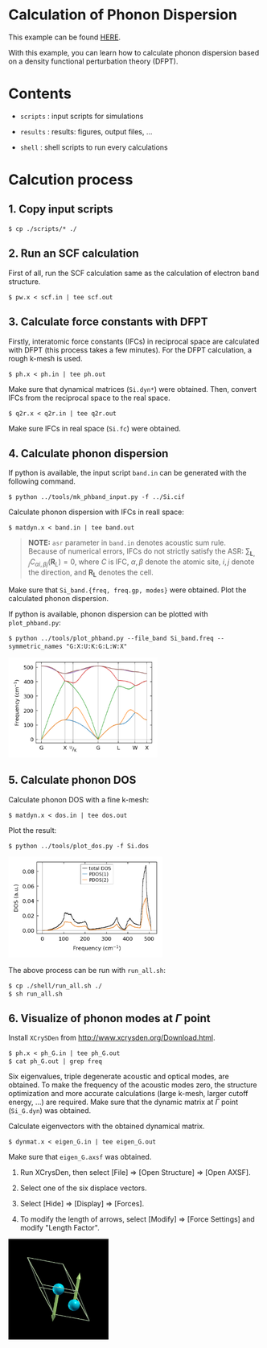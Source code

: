 Calculation of Phonon Dispersion
=================================

This example can be found [HERE](https://github.com/masato1122/Examples_QE/tree/main/examples/phonon_dfpt).

With this example, you can learn how to calculate phonon dispersion based on a density functional perturbation theory (DFPT).

# Contents

* ``scripts`` : input scripts for simulations

* ``results`` : results: figures, output files, ...

* ``shell`` : shell scripts to run every calculations

# Calcution process

## 1. Copy input scripts

```
$ cp ./scripts/* ./
```

## 2. Run an SCF calculation

First of all, run the SCF calculation same as the calculation of electron band structure.

```
$ pw.x < scf.in | tee scf.out
``` 

## 3. Calculate force constants with DFPT

Firstly, interatomic force constants (IFCs) in reciprocal space are calculated with DFPT 
(this process takes a few minutes).
For the DFPT calculation, a rough k-mesh is used.

```
$ ph.x < ph.in | tee ph.out
```

Make sure that dynamical matrices (``Si.dyn*``) were obtained.
Then, convert IFCs from the reciprocal space to the real space.

```
$ q2r.x < q2r.in | tee q2r.out
```

Make sure IFCs in real space (``Si.fc``) were obtained.


## 4. Calculate phonon dispersion

If python is available, the input script ``band.in`` can be generated with the following command.

```
$ python ../tools/mk_phband_input.py -f ../Si.cif
```

Calculate phonon dispersion with IFCs in reall space:

```
$ matdyn.x < band.in | tee band.out
```

> **NOTE:** ``asr`` parameter in ``band.in`` denotes acoustic sum rule. \
Because of numerical errors, IFCs do not strictly satisfy the ASR: $\sum_{\mathbf{L}, j} C_{\alpha i, \beta j}(\mathbf{R}_L) = 0$, where $C$ is IFC, $\alpha, \beta$ denote the atomic site, $i, j$ denote the direction, and $\mathbf{R_L}$ denotes the cell.


Make sure that ``Si_band.{freq, freq.gp, modes}`` were obtained.
Plot the calculated phonon dispersion.

If python is available, phonon dispersion can be plotted with ``plot_phband.py``:

```
$ python ../tools/plot_phband.py --file_band Si_band.freq --symmetric_names "G:X:U:K:G:L:W:X"
```

<img src="./results/fig_band.png" height="200" />

## 5. Calculate phonon DOS

Calculate phonon DOS with a fine k-mesh:

```
$ matdyn.x < dos.in | tee dos.out
```

Plot the result:

```
$ python ../tools/plot_dos.py -f Si.dos
```

<img src="./results/fig_dos.png" height="200" />


The above process can be run with ``run_all.sh``:

```
$ cp ./shell/run_all.sh ./
$ sh run_all.sh
```

## 6. Visualize of phonon modes at $\Gamma$ point

Install ``XCrySDen`` from http://www.xcrysden.org/Download.html.

```
$ ph.x < ph_G.in | tee ph_G.out
$ cat ph_G.out | grep freq
```

Six eigenvalues, triple degenerate acoustic and optical modes, are obtained.
To make the frequency of the acoustic modes zero, the structure optimization and more accurate calculations 
(large k-mesh, larger cutoff energy, ...) are required.
Make sure that the dynamic matrix at $\Gamma$ point (``Si_G.dyn``) was obtained.

Calculate eigenvectors with the obtained dynamical matrix.

```
$ dynmat.x < eigen_G.in | tee eigen_G.out
```

Make sure that ``eigen_G.axsf`` was obtained.

1. Run XCrysDen, then select [File] => [Open Structure] => [Open AXSF].

2. Select one of the six displace vectors.

3. Select [Hide] => [Display] => [Forces].

4. To modify the length of arrows, select [Modify] => [Force Settings] and modify "Length Factor".

<img src="./results/eigen_G_mode4.png" height="200" />


